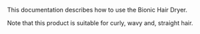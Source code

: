 This documentation describes how to use the Bionic Hair Dryer.

Note that this product is suitable for curly, wavy and, straight hair.